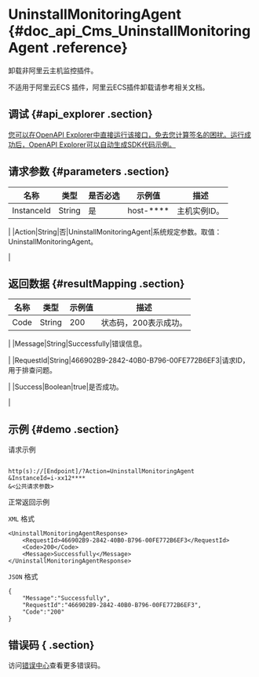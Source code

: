 # UninstallMonitoringAgent {#doc_api_Cms_UninstallMonitoringAgent .reference}

卸载非阿里云主机监控插件。

不适用于阿里云ECS 插件，阿里云ECS插件卸载请参考相关文档。

## 调试 {#api_explorer .section}

[您可以在OpenAPI Explorer中直接运行该接口，免去您计算签名的困扰。运行成功后，OpenAPI Explorer可以自动生成SDK代码示例。](https://api.aliyun.com/#product=Cms&api=UninstallMonitoringAgent&type=RPC&version=2019-01-01)

## 请求参数 {#parameters .section}

|名称|类型|是否必选|示例值|描述|
|--|--|----|---|--|
|InstanceId|String|是|host-\*\*\*\*|主机实例ID。

 |
|Action|String|否|UninstallMonitoringAgent|系统规定参数。取值：UninstallMonitoringAgent。

 |

## 返回数据 {#resultMapping .section}

|名称|类型|示例值|描述|
|--|--|---|--|
|Code|String|200|状态码，200表示成功。

 |
|Message|String|Successfully|错误信息。

 |
|RequestId|String|466902B9-2842-40B0-B796-00FE772B6EF3|请求ID，用于排查问题。

 |
|Success|Boolean|true|是否成功。

 |

## 示例 {#demo .section}

请求示例

``` {#request_demo}

http(s)://[Endpoint]/?Action=UninstallMonitoringAgent
&InstanceId=i-xx12****
&<公共请求参数>

```

正常返回示例

`XML` 格式

``` {#xml_return_success_demo}
<UninstallMonitoringAgentResponse>
    <RequestId>466902B9-2842-40B0-B796-00FE772B6EF3</RequestId>
    <Code>200</Code>
    <Message>Successfully</Message>
</UninstallMonitoringAgentResponse>
```

`JSON` 格式

``` {#json_return_success_demo}
{
	"Message":"Successfully",
	"RequestId":"466902B9-2842-40B0-B796-00FE772B6EF3",
	"Code":"200"
}
```

## 错误码 { .section}

访问[错误中心](https://error-center.aliyun.com/status/product/Cms)查看更多错误码。

